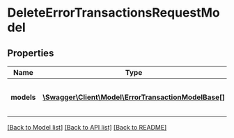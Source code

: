 # DeleteErrorTransactionsRequestModel

## Properties
Name | Type | Description | Notes
------------ | ------------- | ------------- | -------------
**models** | [**\Swagger\Client\Model\ErrorTransactionModelBase[]**](ErrorTransactionModelBase.md) | List of error transactions to be deleted | 

[[Back to Model list]](../README.md#documentation-for-models) [[Back to API list]](../README.md#documentation-for-api-endpoints) [[Back to README]](../README.md)


